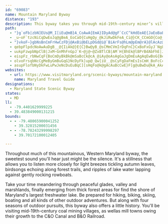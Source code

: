 ```yaml
---
id: "69083"
name: Mountain Maryland Byway
distance: "193"
description: This byway takes you through mid-19th-century miner’s villages and mill towns, which owe their growth to the C&O Canal and the B&O Railroad that provided access to distant markets.
path:
  - "}g`oFb|zbN]EUs@M_I[iEu@mB}A_CoAwA{EmA}IDyAd@gF`CcC^kHdEeAE{JaEoBaEsDeE}@Km@Vq@r@YjBiAjRHrJqEv]XvD`AlGGdBsFjd@O`E^vB~BpFdAbBzD|EnBv@jHnEvCDtC[bFEhBl@`BdAd@fCHdBYzB}CrHk@r@i@fAaCdLUrCErAHfBl@jE?`@MX}CjBUj@It@BdBd@hKCrKUf@wD~AiBd@aLr@w@^O\\K`AYdg@KrEc@bAsDxDkAdBiLl_@iCUsCLkC`AeAv@qMjRid@xr@wDlFeAfAgAx@kCxAwLzFsH~EgCx@yKfC}A?iBa@_C_AkE_CiIiHaAq@gDkAcNeDaEc@wGWaGVkMzDiGdAeLz@qG_DmCAyAPyAn@}ClDu@dCgIv`@wCnKsC|M}Rhy@kC~LWh@o@fKy@|D_@hCXxBhCzLq@j@aBz@cIpDVfFBdD_@vFo@|C_AbDaA|B{@`Bi@r@mCdG_CtHi@~Bi@~DsCbWoAnHgK~d@}@`B[rBwC~HoCxEiBzE}Lli@yAi@_Q}HaEnOuAzGiFtTYlAtAj@iAhCw@|@{RhLiAVsEt@sBNe@Ek@c@{GyGw@G_BDs@P{@f@iCjC_@tAgBxKyAnGcE`HqGrGwF~Bcb@nLuCvBgDvDiBv@cARuALwFJkDKwL{C}LgAgB?oDf@mBf@sB~@gE~DwIbLsA~BiApCiAzEmD`KmNpTqAjD}EzNuA`D}ClFgDrCiGlBuGf@qIYiVaGgIuA}h@oMaAKuBJiWtEw@JyBCsTaEiDYiDsB{EaCeJnAqJXgIjAyBr@cCjAyAz@iBbBcBfCsBdEoAbEoBrDaHnIiAhBqM`[aDrFcFjEaElAiAJgXqD_BJwEp@oDtAsBjAsBLoA[qBmAk@QsAqAyCuB}@YkA?s@J}CbAaGjDwCxDoBtCeBlD_Mda@s@rC}A~HeA|I[zJJvGSrD[zAu@xBQx@gDnKuI`QmEtH}B|ByA`AcAVuJf@eAMu@q@cCeDkGuKcAyByFePk@mGm@}@wB{AeAC_E|B_ZrSuAp@_AVwBf@eBRqEH}BoAuAmAqFaHsBsB_BqAwCcBeCmAcAOe@Jm@\\gXrWeGpFkAx@u@FwA_@yBaCUcAyAoB}Bm@yD@c@JUTyB|D]z@Ed@DfD"
  - _u~oF`tzcNiCqDwEoJq@gBeA_EoCaO{CuHgQy_@kJiRwDkFeA_Ci@}CK_CCmGO{Co@_HSqA[aAsAgCeAkDyAsCM_A?gA\kB?{@m@wCSS[GwE~@wInDi@JiBLiBOyBqAmAa@c@c@yB{EsAgBoAyBgAyAeBeGeA_AwBg@iB~CiAfAsBl@oBX_@EYSs@_B}BoJKcQYoK^gD`AwDdAmAnQgKZy@LeBE{@mCgNm@eCiCcEgFsGo@_BMmHa@gCmA_DoEgFYgAIeCj@gCpGsO|@wAbBoAlFa@bCD`AKv@MbAk@tA_DdIoNxFoL|BgGlDkFhDiC|EwBbCmA|@m@hBwB|CoEbByDt@uDfEaWV{EF{Gc@gGUeB[uBw@eDwBaHyEmL_CsH]yAe@uBYkDD{C|@kGxAmGzAwC`D}DtAyAdBoDtAwEwC{CiB{BiBqCmA{B}FgM{]e~@mBmCZYp@kB|@gETm@x@k@PaABq@o@eCEuB~AyPDoAOyB[eAsBkBm@aAoEsI}GgHkB{CyBwEiAmBc@{AQsKXiAc@IsBkAmD}DiBkCgEoHkAyD}CyG_@{AIgB|CwG@gAq@sBcAyBc@{Ae@yCmAw@OAsDtCkB`IgDdHcBhJiBxFwD|IwDlNsDxJcAnBeAxAyKlLk@fAu@xAm@`BUbASxB[~BaAfCkAxA{AtAuCxAyB~AUJ}@MsCsA}DYs@WoBaAwI}Fu@GoH`@oIjCuEx@eAAsIyCgBqAmGaDqCeBk@QeGAqASuAi@QBsBmAu@}@{CoC_ByBmI}D{Hb@cLsEa@{@iCqMu@oCOeCZ{CBkC_@sBgEyJmIsWmFoOaBmDiBqCiCsAcBe@}T{CoAE_BP_NzCsBLeOPkNsB{KsDs@k@iBaCyBaEm@mBO_BAyBnBcX@gAKyCaAwBgAs@gF{B_Be@}BWa]g@}ASuAg@cAw@s@kAq@_B]}Bw@{JGoBNoC^{AX}BhA_DxAaHTgCBmD]oDoBgNo@_CsAsDmC{Fam@yaAi@}A{@gF]yWbBeLCiMZuM^aJlAmNBqKGsE[yCkByH{@aBaDsEg@sA\K|A?dQl@dLNzb@c@~@E|Cg@bFqBtKiD~KsEvEmDrIkHzFcEl^wYvBkAbCe@|Gs@bE?~BJhARpCv@jLzFzJ`GtLzGdBx@aMcTsC{CkLeIu@u@aCeDeBwCg@gA{@_AsDgFy@uBmAyE{ByD{FaHcEeHwBaCu@_@mCy@i@[iBcCOuBcAsAuC_ByBs@{FuJo@sBIKgEmBmDyBoC_DuEuEoEkC}CaDiCeDgEoBoCi@cDaA_JyEy@y@_IsLyGcD_F_GyLyI_BgBmGgM_AoA}@k@qKgDcGeDkD_@kCAmB][MaF_EY_@sIyTaEqHmVy\yBmCi@qAn@KNHlHzHvBDtARfElBzHdI|FhJ|@tBl@xBj@t@rBb@dC\bB?xAeAhA_CvCcInBeAfEeErFcDjFyDzAsCb@qAz@u@|@iAh@aAh@mFZq@bAUlACt@a@~AyAlDkCbCgC~BeA|AYjGiH|BkBx@_@~ByDtAgChNoPfGgMt@mApEmF~AkArBg@pKyEfB[bGwDvWwKvPy@xIeDhBkAfIqHfHmF`IkN`DgGnA}ArAu@rE_@fG|@nC?hBe@~AoCdCqBdAeBzBgCjBaHjA_DpCcGxDzDL@hAGnCsBfASxExAzPQbFSlBR^QlADxB_Ah@e@v@S~CJbHmEdAmA`C_B|BkAt@Oh@H^h@Tr@Bx@l@hGZdBZd@vAvAbCz@hAJt@EfF}A~@Bt@Xt@d@Zx@XdCnD`AbAd@t@l@v@jAn@hBj@dGHjCNf@XDb@SxAwHEm@XuA~@w@d@_BlF?vCKxF}AvAw@zJ?jAEbBaAn@SlBQz@Lv@p@t@fCHlBEjDDhBb@bClJxRpFpE|DtE|BdHPx@[x@UPeGlBcBx@eClBwBx@iAx@q@dBBtAt@Vd@@`Bg@vAq@pGuDrEcArEiCxAMl@`@n@`AnBdJb@rAz@nApBdBxAl@~A^n@MOgAE_Bc@q@_AUqAk@a@_AW_BWaEe@aCg@yA}@iBuDoDo@{AgHcXYcC?}MiBoJOsDNsBlAeFzAmFpA{C~BmEvIeI~O}Ln@aFv@sC`@_G_@}Sb@gDd@e@fAyBTyB@}SNgI|A{SBmC]cIyB{X|AcG^mD~@wE|AaBfHe@lF|@pE@~AYhBsA^aCIcE_A{GYmEb@cLtBsBlDDfKlDjDFdAa@lBaFt@eDCuF}A{LMcST_Bv@}@nDyBfDs@d@a@b@DrHsF~@}AR{@b@k@jBgKbAwJ[qa@t@_EpA_AtPiCnByAtByDv@aEt@eBxAcAd@Mr@aEiBsB{CaEQw@PgBtDoH|ByDxAeBtPaLnMyG~AoBn@mAl@yB?_B]s@s@q@sNsF_CYwQuGwFgDwDsCyBqBqBmC{CmIo@eCiAqP?aB_AWyB_AoFaDqHqBoAu@_CkB}BaAiB]iCGaFt@aHxB_GbDuF`E}ChCuCpB}DjBgFlBiCd@eBNuEBoBEmB_@eCgAkC_CuBgDeAqCwBoJq@sBeAqBaB_BgAi@eKsCeB_A}BkCi@eAi@sBUmAKgB?qAN_DPmAx@sCrDcIlBmGt@qERmBTiF?gDOwC[oDs@_FcAsDeDaHqC_EcEsEuCuCaBmAuDcC{CuAkQsFoSsFqGmAoNwAmAS{NcH_TaLyAeAgViUsAsBiAyBgHqSsAyBsB{By@q@aDkBaBk@}Cg@aD?yDVwH~@mCF_C]mBg@sC{AyC_D}AaCeAyBy@_D]kC{AcUOoDy@_DgDoH_BiBgC{AsB_AyKsDu@EiKVcBy@yQgMqBgBiEqG}D}CmEeCoAKmAUo@[uAgAa@s@m@eC_@iB]gCEwAY_AsCsCgGsDqCmB{AsAiC{EqAwCo@_AuAaAgBy@yBQiCaCcAk@e@GcDCcCa@qCkAsIoCmB_AeCsB}BeFa@mAKy@OuPHoDvFa`@RgCNoC?eDYmBm@eB{AaDoHuKeB{EaAqBeAkA{CgCs@aAw@eCKkAD_AYoAsCqDaBmAqCqAqAS{@A_B`@u@l@}ApBgBnDoB~Ec@d@iARu@AsAm@y@eA}CwGYo@UsAE_Bt@wDH{AsCeZOq@S_A{@sB}EaI}@{B_CeJmBwFiAeCyBwD}C}CsEkDwDsFuAmDwF{RiEqMkFgQcDiIeCaDkHwG_L{IqDgEuCiEy@w@mB}@_BIcAFkMrCY?qKtB}C^sVo@gOcA_LBkFd@cJlAkB`@sLjBwUfF}CR{C?sC[aCk@mDgBaEsCeCsDmIiPuCyDoBqBsDsCiCoAmBq@mBg@qQiBcAGyADi@Lo@E_A\yAt@wFlGyAr@iATR`D@xCUxCS`AgN~e@{CrJ_GxSgCdIiAxCc@l@wCzCqA{B_@Km@Pe@Em@yA_@qBUOyA@SQEM?_@T[XEnBLv@KXYF_@AeAO[OIc@DmAp@e@Le@GmAc@iCGs@WaBYy@Aq@LoBdA_@\y@bBi@j@i@Pu@CiAo@u@wB{C}KSyAX}@|BsBxAyBNuAK_DKk@w@gAsC_AgE_Do@u@eBsC}BgHmBgLa@sA}A_CgCoIyCkG{JcVgIwS{FsMeBqGSyAKsCS_AiA_CyDeFcBaAsB]o@g@OUOc@SgB_CmJMeAKsCU_Aw@_@iB_@{Ay@mBaCy@q@iANoBtBgAv@a@JcCQgDk@q@m@a@y@cC_IS_@y@m@cAE{APwDzCgARaBuAgDm@eAw@_GuG{AgCyCsCgBqAe@q@iEgEs@gAgCgK_@[yAk@@YGwAtBaCFuEImAQqA[mAoAeEyAmD}FgLmJeUa@sAk@kDSsB?y@h@{ElF_O^oAb@yCDkAYaDWgFGeb@E_AYsA{GiSk@_E}AiSa@{GI{CDyG~@uPBoCEcB]aC_A{DyAyEa@sBa@sF?aCTyCl@gDvIwZpGySd@mBn@{DJaAPeEe@wXGsJBoA^sD^gBxAqEhBmEr@mAbBwBtBgBpDmEhDgHxBoFhAqD|A{FdAaG\aHD}BIqDy@yNsDef@mAwRE_CXuDbAwEjAgCr@aAjAgAbH}EhDaBlDaAhD]rCAvCRbBVrDbAnBlAbBdB`BjCrKbU|FbL|@dAnCxBzB`AzCh@nKFfMQfBSbG{AzCqAjAmA
  - "}vkoF~}gbNsBnCmFrHwCzFDj@AxBi@bELpDGd@i@`BiArFs@hLm@pEm@rA}@lAcAz@_J~CwAEsBoAaEmDoDyBgCcA}CMg@?m@PeAfA_AxBqAfEcC`Ka@~BSrC?`BHvAh@fCn@rAbC`DrBjDJ`ARnI?bCOfCYzBs@~Cu@lCi@jAcEzGwElFc@VcCTeG?sBRiAVqCjAmBjAoB|AqJjKsShJeNfJaW|RkLfHcCrCiErGoBtDcC~D{JzKwKxM{FnHkIrI}A^m@?{EcAuL}F_Bc@}Fg@}EeAqE{AmBWyG_@sA?kJxAxAnN|BhXJnEjBbQzAvFhDzJvChMhB~ErC~SdAlCjDz\\hBhKxJ~\\bDlM|@~CfClFlCtEpKnPfAlC~@jDlGf[DrAY~CKd@oA`CwBpAeU`PqJ`HkB~AcCrAqHrFyEtC??Hf@TrA~ApEvClGh@lB^`D_@lIc@rDi@`GiAjIoAbF}FfMYlCOtCjArG|Npn@xA`Hx@hOdAjKfA`Oj@lF|@~F|DjRnBbGbSzb@xBlFtKpTfDxErF~EhWbNj_@tRfDrC~CzDtEzHdTpa@fWpe@lZtk@dNdWlEfLvArH"
  - qebpFlpdcNoAwAuDgB__@{IiAk@}E{C}Bw@yB_@sCMmCVmIrDqFnC}CxBoFxGyJ`NgLhMmCrDcBfD}CtJyA~FuCtRc@fBgGpQw@dBsBrBsHrDmLdFwBZyBJ_CQ}A_@cBs@mFiDsAc@cCS_ADcBXoBx@mBjBaGtKoB~BcA`AiBpAwCzAmJfDaH|BcCb@aCPcDEkRmCmF_AsIGuFRsAV}GbBaE~AmFdDyD~CiCrCgE`GwBfEeBdEoNza@mG`ScF`JiBzBs@p@mBtAoBhAmW|IsEjA{KdAwCFoBMw]{UyAm@wAYcACiANiAZgDlCcEvDkClBmARsA?oI{A_CI_Oj@_A^iCxBkAtAg@v@]`AGrABnXCfJI`Eo@tJuAjKiBfFmAfCwBfB_NfImKlHmCdAcALcWEcEVsHx@{Bd@{L`@iSS{AWuBk@_FcCiBsAm@y@eBeB}@]i@BuNxAsHzAqE|Cy@nAoAfDs@lAmBhC{BrAi@LcBDsAWqIcGwF_DkLsE{@Ss@?aJzAiEv@aAZaKdIoDrAsQxB}HPmNzB_Cl@sAx@eBpBqJzOqFhKiB~C]`AQvAJhEKdBc@~Bu@~A}@`AeBfAqAb@wH`B_Bl@}Cj@iGxBwFfEcAj@iBnB_AbBiArEiCvN{B`DuB~AcAf@_@gAY_BUgFnBwRNuC?kF[mFqFak@o@oEuAwGqBaFcCgF}CsDsIsIiMuLgGmFgHuE_TiL}C}BiAmAmCgEiB_FSgA_Imk@mAaGmB{FuCyGwR_a@cF{K_CaGsB{HmA{F_A_IwBcTu@uFsAqGe@gBwD{IaIcLiBkBwIsKmBoCoCyE}AqDyCuIqEwQiF{TcA{GMyAGuFd@kFh@oDhAsFn@yGNsCG}HuAqIeDiM{J}\}B{I{@sG_@{EMcFR}IfHgcBnAsMxCqP~@qDjHySbFyRlAoJHmB?cXTgPx@_N|Dia@hAoJ|A{HdBsGrBmFjIaOrDsF
  - uukpFzwpbNpClB|JxM~GnMhFnGpJ`K~@j@~@ZxBTlCB|AM`H{BhEk@lBPrBdAbFhE|JxHdItJpItMrAfB~@v@|BlArCXbB?|AMnDeBbByAhFmGrCuDxPoS|DwClDuBbFyArQmEht@{PnCe@rDJrC~@xAx@jBdBz@fAzQr_@zBpFlZvo@|CpFnAlA~DrB`Ft@fDI~B_@ds@sRvGgAz{@aAhBFrAe@xNeChCs@fCyAtAuAtJcNjBeD`EsE~BsBlGaE|@YbBK~@zH`Hv^fJxZbCnKd@rC|@~DvH~f@rBnKrAdFrInNrAnCdBjFRr@lGp^f@lBnExJ`BtBnRjT|JjKlT~V|CdET^f@`BtBtN
  - eispFz_rbNwCqF{BoCmDyBkBk@mSaBcCk@cA_@iAy@oAsAgGaJgDmEuAgAqEwBoG{BeFqCqIcHoAw@yEaBoJqAeA[{G_DyByAcFaGwBkAsEgBwNsJ{As@uAg@iBW}D?cDXcA\iB`AeMtHiBt@c@@aA?gAMqFqAmR{EiEgBeTiR}VuZkNcRsByB}BaBkIgDoBkAeB}AeEoJsBuAo@QsAMcHTqDBmA]_C{AyAqAgImIeAaDOoAFkDLeAn@kCbAuCxA_Dh@iDDqBYkCy@mCaByCqDaC_B[wCQsA]_Ag@yByBqHoKoDqDgDoBcB}AoIuFiIgFaDyAiF{AwGeAqCQeCb@cFzAqBAyBe@iAe@iCaBcV{VqDgDoAk@mCy@cCQgH\_B?wAQcD{A_BwAcAyA{HcPcD{FqAsA}Ak@wAKuVf@s@?cA[u@y@i@eBi@cN]yBq@yBo@aAgBwBsD{CmWuK_DqBqFeCiBo@wE~^
  - olvoFrsqbNcCgMeByGmBuGqG}NcDyFk]up@_Qw[iU__@sCyFgDaFmEsIsCmH_BoFcCcMwBaGeAcCuKsYsEmOcBgDaFgHaBmDgEcMcDuMsByPmFk\mDcNsCaHiCmEgFoGo@e@wBsBoQyJ}VqTcDgDkJsOmAaBaAcAcCuAwDs@mE_@yDqAwGcEmAiAoAgCc@_BmB}JsA_JqBaKqFwUi@mDeAgIYaGCsFT}H\sEnA}[TsDv@mG|Go[|EgWbC}HrBuF|Ie]tFkUzHuUbHaRfE{IhYch@rCkGfDiJlJkZvAwHd@uGHuE?yDMwBk@qGy@eFe@eBwFwNgCsFcC_DyAyAwFgE
  - asupFlofbNyDkFwLuPwJeNcDuEuBqC][sHqFo@k@gAcAuBcCwE}F[g@uBwDu@kA_AkAy@u@}@}@o@m@OUoAgAiC_DkCyFy@yB}AgIgAyIs@cCeA}A}G{EgAaB]w@a@sAwIw`@iAsD}AuDiC{DqCsDaBcB}CmBaG{BsB_AyCyCiAuB}@_DgDgToCiKg@gAqCeDkJmJsFmEuIiG_By@eBm@}h@kAss@mBwE@wD\iFfAqD`BaJzGqHdFoDvBaOtE_DtA{@j@uCpCwAlBgClE_BxAoBp@qFz@yPrDuKdA}FQeC_AyAy@mDsC{GgHmE{DuBmAcCcAqDHeE~@{E`C_Bj@wB`@yCLmBSiA[uBcBwNcQeDsEuKuLeA_B}@oBkAeEwBsDoB{AwEwCyBmAiBk@
websites:
  - url: https://www.visitmaryland.org/scenic-byways/mountain-maryland
    name: Maryland Travel Guide
designations:
  - Maryland State Scenic Byway
states:
  - MD
ll:
  - -79.4401629999225
  - 39.483849000131215
bounds:
  - - -79.48065900041252
    - 39.32815200031456
  - - -78.78243299998297
    - 39.70172100012405

---
```


Throughout much of this mountainous, Western Maryland byway, the sweetest sound you'll hear just might be the silence. It's a stillness that allows you to listen more closely for light breezes tickling autumn leaves, birdsongs echoing along forest trails, and ripples of lake water lapping against gently rocking rowboats.

Take your time meandering through peaceful glades, valley and marshlands, finally emerging from thick forest areas for find the shore of Maryland's largest freshwater lake. Be prepared for hiking, biking, skiing, boating and all kinds of other outdoor adventures. But along with four seasons of outdoor pursuits, this byway also offers a little history. You'll be visiting mid-19th-century coal mining villages, as wellas mill towns owing their growth to the C&O Canal and B&O Railroad.
